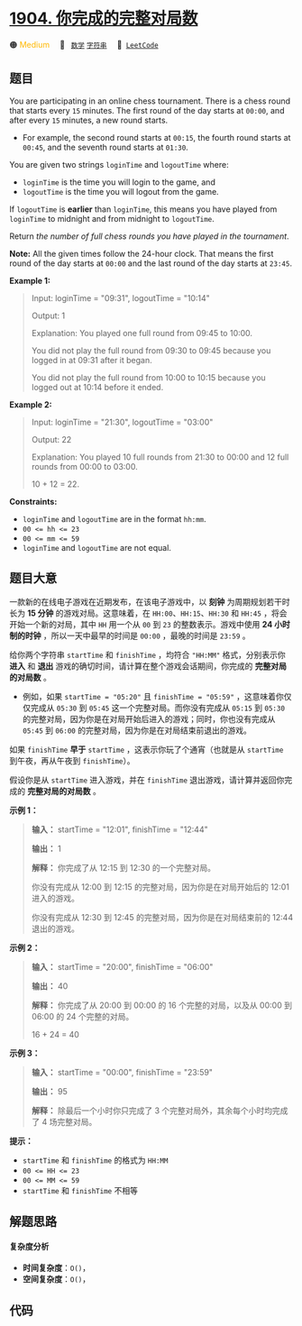 # [1904. 你完成的完整对局数](https://leetcode.com/problems/the-number-of-full-rounds-you-have-played)

🟠 <font color=#ffb800>Medium</font>&emsp; 🔖&ensp; [`数学`](/leetcode/outline/tag/math.md) [`字符串`](/leetcode/outline/tag/string.md)&emsp; 🔗&ensp;[`LeetCode`](https://leetcode.com/problems/the-number-of-full-rounds-you-have-played)

## 题目

You are participating in an online chess tournament. There is a chess round
that starts every `15` minutes. The first round of the day starts at `00:00`,
and after every `15` minutes, a new round starts.

  * For example, the second round starts at `00:15`, the fourth round starts at `00:45`, and the seventh round starts at `01:30`.

You are given two strings `loginTime` and `logoutTime` where:

  * `loginTime` is the time you will login to the game, and
  * `logoutTime` is the time you will logout from the game.

If `logoutTime` is **earlier** than `loginTime`, this means you have played
from `loginTime` to midnight and from midnight to `logoutTime`.

Return _the number of full chess rounds you have played in the tournament_.

**Note:**  All the given times follow the 24-hour clock. That means the first
round of the day starts at `00:00` and the last round of the day starts at
`23:45`.



**Example 1:**

> Input: loginTime = "09:31", logoutTime = "10:14"
> 
> Output: 1
> 
> Explanation: You played one full round from 09:45 to 10:00.
> 
> You did not play the full round from 09:30 to 09:45 because you logged in at 09:31 after it began.
> 
> You did not play the full round from 10:00 to 10:15 because you logged out at 10:14 before it ended.

**Example 2:**

> Input: loginTime = "21:30", logoutTime = "03:00"
> 
> Output: 22
> 
> Explanation: You played 10 full rounds from 21:30 to 00:00 and 12 full rounds from 00:00 to 03:00.
> 
> 10 + 12 = 22.

**Constraints:**

  * `loginTime` and `logoutTime` are in the format `hh:mm`.
  * `00 <= hh <= 23`
  * `00 <= mm <= 59`
  * `loginTime` and `logoutTime` are not equal.


## 题目大意

一款新的在线电子游戏在近期发布，在该电子游戏中，以 **刻钟** 为周期规划若干时长为 **15 分钟** 的游戏对局。这意味着，在
`HH:00`、`HH:15`、`HH:30` 和 `HH:45` ，将会开始一个新的对局，其中 `HH` 用一个从 `00` 到 `23`
的整数表示。游戏中使用 **24 小时制的时钟** ，所以一天中最早的时间是 `00:00` ，最晚的时间是 `23:59` 。

给你两个字符串 `startTime` 和 `finishTime` ，均符合 `"HH:MM"` 格式，分别表示你 **进入** 和 **退出**
游戏的确切时间，请计算在整个游戏会话期间，你完成的 **完整对局的对局数** 。

  * 例如，如果 `startTime = "05:20"` 且 `finishTime = "05:59"` ，这意味着你仅仅完成从 `05:30` 到 `05:45` 这一个完整对局。而你没有完成从 `05:15` 到 `05:30` 的完整对局，因为你是在对局开始后进入的游戏；同时，你也没有完成从 `05:45` 到 `06:00` 的完整对局，因为你是在对局结束前退出的游戏。

如果 `finishTime` **早于** `startTime` ，这表示你玩了个通宵（也就是从 `startTime` 到午夜，再从午夜到
`finishTime`）。

假设你是从 `startTime` 进入游戏，并在 `finishTime` 退出游戏，请计算并返回你完成的 **完整对局的对局数** 。

**示例 1：**

> 
> 
> 
> 
> 
> **输入：** startTime = "12:01", finishTime = "12:44"
> 
> **输出：** 1
> 
> **解释：** 你完成了从 12:15 到 12:30 的一个完整对局。
> 
> 你没有完成从 12:00 到 12:15 的完整对局，因为你是在对局开始后的 12:01 进入的游戏。
> 
> 你没有完成从 12:30 到 12:45 的完整对局，因为你是在对局结束前的 12:44 退出的游戏。
> 
> 

**示例 2：**

> 
> 
> 
> 
> 
> **输入：** startTime = "20:00", finishTime = "06:00"
> 
> **输出：** 40
> 
> **解释：** 你完成了从 20:00 到 00:00 的 16 个完整的对局，以及从 00:00 到 06:00 的 24 个完整的对局。
> 
> 16 + 24 = 40
> 
> 

**示例 3：**

> 
> 
> 
> 
> 
> **输入：** startTime = "00:00", finishTime = "23:59"
> 
> **输出：** 95
> 
> **解释：** 除最后一个小时你只完成了 3 个完整对局外，其余每个小时均完成了 4 场完整对局。
> 
> 

**提示：**

  * `startTime` 和 `finishTime` 的格式为 `HH:MM`
  * `00 <= HH <= 23`
  * `00 <= MM <= 59`
  * `startTime` 和 `finishTime` 不相等


## 解题思路

#### 复杂度分析

- **时间复杂度**：`O()`，
- **空间复杂度**：`O()`，

## 代码

```javascript

```